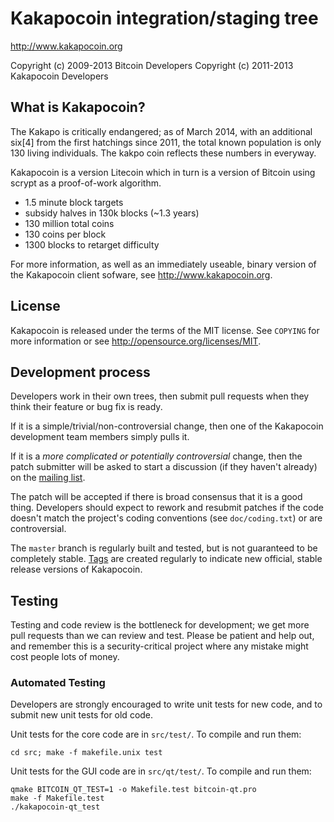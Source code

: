 Kakapocoin integration/staging tree
================================

http://www.kakapocoin.org

Copyright (c) 2009-2013 Bitcoin Developers
Copyright (c) 2011-2013 Kakapocoin Developers

What is Kakapocoin?
----------------
The Kakapo is critically endangered; as of March 2014, with an additional six[4] from the first hatchings since 2011, the total known population is only 130 living individuals. The kakpo coin reflects these numbers in everyway.

Kakapocoin is a version Litecoin which in turn is a version of Bitcoin using scrypt as a proof-of-work algorithm.
 - 1.5 minute block targets
 - subsidy halves in 130k blocks (~1.3 years)
 - 130 million total coins
 - 130 coins per block
 - 1300 blocks to retarget difficulty


For more information, as well as an immediately useable, binary version of
the Kakapocoin client sofware, see http://www.kakapocoin.org.

License
-------

Kakapocoin is released under the terms of the MIT license. See `COPYING` for more
information or see http://opensource.org/licenses/MIT.

Development process
-------------------

Developers work in their own trees, then submit pull requests when they think
their feature or bug fix is ready.

If it is a simple/trivial/non-controversial change, then one of the Kakapocoin
development team members simply pulls it.

If it is a *more complicated or potentially controversial* change, then the patch
submitter will be asked to start a discussion (if they haven't already) on the
[mailing list](http://sourceforge.net/mailarchive/forum.php?forum_name=bitcoin-development).

The patch will be accepted if there is broad consensus that it is a good thing.
Developers should expect to rework and resubmit patches if the code doesn't
match the project's coding conventions (see `doc/coding.txt`) or are
controversial.

The `master` branch is regularly built and tested, but is not guaranteed to be
completely stable. [Tags](https://github.com/bitcoin/bitcoin/tags) are created
regularly to indicate new official, stable release versions of Kakapocoin.

Testing
-------

Testing and code review is the bottleneck for development; we get more pull
requests than we can review and test. Please be patient and help out, and
remember this is a security-critical project where any mistake might cost people
lots of money.

### Automated Testing

Developers are strongly encouraged to write unit tests for new code, and to
submit new unit tests for old code.

Unit tests for the core code are in `src/test/`. To compile and run them:

    cd src; make -f makefile.unix test

Unit tests for the GUI code are in `src/qt/test/`. To compile and run them:

    qmake BITCOIN_QT_TEST=1 -o Makefile.test bitcoin-qt.pro
    make -f Makefile.test
    ./kakapocoin-qt_test

